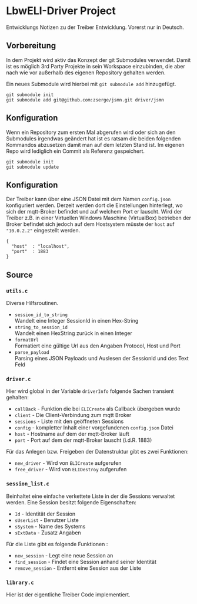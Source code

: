 # LbwELI-Driver Project

Entwicklungs Notizen zu der Treiber Entwicklung. Vorerst nur in Deutsch.

## Vorbereitung

In dem Projekt wird aktiv das Konzept der git Submodules verwendet. Damit 
ist es möglich 3rd Party Projekte in sein Workspace einzubinden, die aber nach wie vor außerhalb 
des eigenen Repository gehalten werden.   

Ein neues Submodule wird hierbei mit `git submodule add` hinzugefügt.

```
git submodule init
git submodule add git@github.com:zserge/jsmn.git driver/jsmn
```
## Konfiguration



Wenn ein Repository zum ersten Mal abgerufen wird oder sich an den Submodules irgendwas geändert 
hat ist es ratsam die beiden folgenden Kommandos abzusetzen damit man auf dem letzten Stand ist.
Im eigenen Repo wird lediglich ein Commit als Referenz gespeichert.

```
git submodule init  
git submodule update
```

## Konfiguration 

Der Treiber kann über eine JSON Datei mit dem Namen `config.json` konfiguriert werden. 
Derzeit werden dort die Einstellungen hinterlegt, wo sich der mqtt-Broker befindet und auf welchem 
Port er lauscht. Wird der Treiber z.B. in einer Virtuellen Windows Maschine (VirtualBox) betrieben 
der Broker befindet sich jedoch auf dem Hostsystem müsste der `host` auf `"10.0.2.2"` eingestellt 
werden.

```
{
  "host"  : "localhost",
  "port"  : 1883
}
```

## Source

### `utils.c`

Diverse Hilfsroutinen. 

* `session_id_to_string`  
    Wandelt eine Integer SessionId in einen Hex-String
* `string_to_session_id`  
    Wandelt einen HexString zurück in einen Integer
* `formatUrl`  
    Formatiert eine gültige Url aus den Angaben Protocol, Host und Port 
* `parse_payload`  
    Parsing eines JSON Payloads und Auslesen der SessionId und des Text Feld

### `driver.c`

Hier wird global in der Variable `driverInfo` folgende Sachen transient gehalten:
* `callBack` - Funktion die bei `ELICreate` als Callback übergeben wurde
* `client` - Die Client-Verbindung zum mqtt Broker
* `sessions` - Liste mit den geöffneten Sessions
* `config` - kompletter Inhalt einer vorgefundenen `config.json` Datei
* `host` - Hostname auf dem der mqtt-Broker läuft
* `port` - Port auf dem der mqtt-Broker lauscht (i.d.R. 1883)

Für das Anlegen bzw. Freigeben der Datenstruktur gibt es zwei Funktionen:
 
* `new_driver` - Wird von `ELICreate` aufgerufen
* `free_driver` -  Wird von `ELIDestroy` aufgerufen

### `session_list.c`

Beinhaltet eine einfache verkettete Liste in der die Sessions verwaltet werden. Eine Session besitzt folgende Eigenschaften: 
* `Id` - Identität der Session
* `sUserList` - Benutzer Liste
* `sSystem` - Name des Systems
* `sExtData` - Zusatz Angaben

Für die Liste gibt es folgende Funktionen : 
* `new_session` - Legt eine neue Session an
* `find_session` - Findet eine Session anhand seiner Identität
* `remove_session` - Entfernt eine Session aus der Liste

### `library.c`
 
Hier ist der eigentliche Treiber Code implementiert. 
